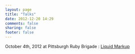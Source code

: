 ```yaml
---
layout: page
title: "Talks"
date: 2012-12-20 14:29
comments: false
sharing: false
footer: false
---
```


October 4th, 2012 at Pittsburgh Ruby Brigade : [Liquid Markup](https://speakerdeck.com/binarycleric/liquid-markup)

